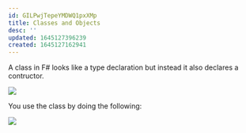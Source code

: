 ```yaml
---
id: GILPwjTepeYMDWQ1pxXMp
title: Classes and Objects
desc: ''
updated: 1645127396239
created: 1645127162941
---
```

A class in F# looks like a type declaration but instead it also declares a contructor.

![](/assets/images/2022-02-17-20-47-23.png)

You use the class by doing the following:

![](/assets/images/2022-02-17-20-47-40.png)
